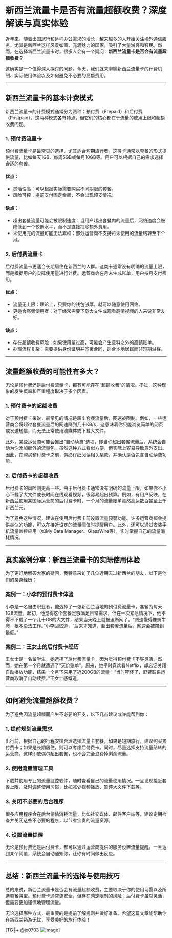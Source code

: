 # 新西兰流量卡是否有流量超额收费？深度解读与真实体验

近年来，随着出国旅行和远程办公需求的增长，越来越多的人开始关注境外通信服务。尤其是新西兰这样风景如画、充满魅力的国家，吸引了大量游客和移民。然而，在选择新西兰流量卡时，很多人会有一个疑问：**新西兰流量卡是否会有流量超额收费？**

这确实是一个值得深入探讨的问题。今天，我们就来聊聊新西兰流量卡的计费机制、实际使用体验以及如何避免不必要的高额费用。

---

## **新西兰流量卡的基本计费模式**

新西兰流量卡的计费模式通常分为两种：预付费（Prepaid）和后付费（Postpaid）。这两种模式各有特点，但它们的核心都在于流量的使用上限和超额收费问题。

### **1. 预付费流量卡**
预付费流量卡是最常见的选择，尤其适合短期旅行者。这类卡通常以套餐的形式提供流量，比如每天1GB、每周5GB或每月10GB等。用户可以根据自己的需求选择合适的套餐。

#### **优点：**
- 灵活性高：可以根据实际需要购买不同期限的套餐。
- 风险可控：提前支付固定金额，不会出现超支情况。

#### **缺点：**
- 超出套餐流量可能会被限制速度：当用户超出套餐内的流量后，网络速度会被降低到一个较低水平，而不是直接扣除额外费用。
- 未使用完的流量可能无法累积：部分运营商不支持将未使用的流量结转至下个月。

### **2. 后付费流量卡**
后付费流量卡更适合长期居住在新西兰的人群。这类卡通常没有明确的流量上限，而是根据用户的实际使用量进行计费。运营商会在月末生成账单，用户按月支付费用。

#### **优点：**
- 流量无上限：理论上，只要你的钱包够厚，就可以随意使用网络。
- 更适合高频使用者：对于经常需要下载大文件或观看高清视频的人来说非常友好。

#### **缺点：**
- 存在超额收费风险：如果使用量过高，可能会产生意料之外的高额账单。
- 办理流程复杂：需要提供身份证明并签署合同，适合本地居民而非短期游客。

---

## **流量超额收费的可能性有多大？**

无论是预付费还是后付费流量卡，都有可能存在“超额收费”的情况。不过，这种现象的发生概率和严重程度取决于多个因素。

### **1. 预付费卡的超额收费**
对于预付费卡来说，最常见的情况是超出套餐流量后，网速被限制。例如，一些运营商会将超过套餐流量后的网速降到几十KB/s，这意味着你只能浏览简单的网页或发送短信，而无法正常使用流媒体或下载大文件。

此外，某些运营商可能会推出“自动续费”选项，即当你超出套餐流量后，系统会自动为你添加额外的流量包。虽然这种方式看似方便，但实际上容易导致意外支出。因此，在购买预付费卡之前，务必仔细阅读相关条款，并确认是否包含自动续费功能。

### **2. 后付费卡的超额收费**
后付费卡的风险则更高一些。由于后付费卡通常没有明确的流量上限，如果你不小心下载了大文件或长时间在线观看视频，很容易超出预算。例如，有用户反映，在新西兰使用某国际运营商的后付费卡时，一个月的流量账单竟然高达数百甚至上千新西兰元。

为了避免这种情况，建议在使用后付费卡前设置流量预警功能。许多运营商都会提供类似的功能，可以在接近设定的流量阈值时提醒用户。此外，还可以通过安装手机流量监控应用（如My Data Manager、GlassWire等），实时掌握自己的流量消耗情况。

---

## **真实案例分享：新西兰流量卡的实际使用体验**

为了更好地解答大家的疑问，我特意采访了几位近期去过新西兰的朋友，以下是他们的亲身经历：

### **案例一：小李的预付费卡体验**
小李是一名自由职业者，他选择了一张新西兰当地的预付费流量卡，套餐为每天1GB流量。起初，他觉得这个套餐足够满足日常需求，但在一次紧急情况下，他不得不下载了一个几十GB的大文件，结果当天晚上就被迫断网了。“网速慢得像蜗牛爬，根本没法工作。”小李回忆道，“后来才知道，超出套餐流量后，网速会被降到最低。”

### **案例二：王女士的后付费卡经历**
王女士是一名留学生，她选择了后付费流量卡，因为觉得预付费卡不够灵活。然而，她在第一个月就遭遇了“天价账单”。原来，她平时喜欢看Netflix，却忘记关闭自动播放功能，结果一个月下来用了近200GB的流量！“当时吓坏了，赶紧联系运营商取消了自动续费。”王女士感慨道。

---

## **如何避免流量超额收费？**

为了避免因流量超额而产生不必要的开支，以下几点建议或许能帮到你：

### **1. 提前规划流量需求**
出行前，根据自己的行程安排合理选择流量卡套餐。如果是短期旅行，建议购买预付费卡；如果是长期居住，则可以考虑后付费卡。同时，尽量选择支持流量结转的运营商，这样即使偶尔超出套餐，也不会完全浪费掉剩余流量。

### **2. 使用流量管理工具**
下载并使用专业的流量监控软件，随时查看自己的流量使用情况。一旦发现接近套餐上限，及时调整使用习惯，比如减少视频播放、暂停大文件下载等。

### **3. 关闭不必要的后台程序**
很多应用程序会在后台偷偷消耗流量，比如社交媒体、邮件客户端等。建议定期检查并关闭这些不必要的程序，以节省宝贵的流量资源。

### **4. 设置流量提醒**
无论是预付费还是后付费卡，都可以通过运营商提供的服务设置流量提醒。一旦达到某个阈值，系统会自动通知你，让你有时间做出反应。

---

## **总结：新西兰流量卡的选择与使用技巧**

总的来说，新西兰流量卡是否会有流量超额收费，主要取决于你的使用习惯以及所选套餐类型。预付费卡通常更安全，但存在网速限制的风险；后付费卡虽然灵活，但需要更加谨慎地管理流量。

无论选择哪种方式，最重要的是提前了解规则并做好准备。希望这篇文章能帮助你在新西兰畅游无忧，享受美好的旅行体验！

[TG💪+ @jx0703 ![Image](https://github.com/user-attachments/assets/dbca1d08-cadb-493c-b0ec-ad6f7a83f270)]